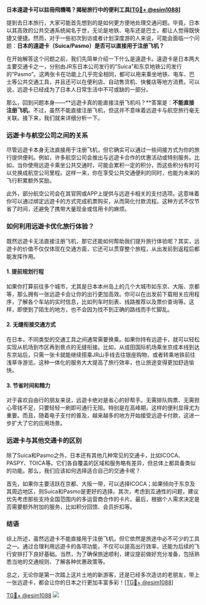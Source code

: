**日本遠遊卡可以註冊飛機嗎？揭秘旅行中的便利工具[[TG💪+ @esim1088](https://t.me/s/esim1088)]**

提到去日本旅行，大家可能首先想到的是如何更方便地处理交通问题。毕竟，日本以其高效的公共交通系统闻名于世，无论是地铁、电车还是巴士，都让人觉得既快捷又便捷。然而，对于一些初次到访或者计划深度游的人来说，可能会面临一个问题：**日本的遠遊卡（Suica/Pasmo）是否可以直接用于注册飞机？**

在开始解答这个问题之前，我们先简单介绍一下什么是遠遊卡。遠遊卡是日本两大主要交通卡之一，分别由JR东日本公司发行的“Suica”和东京地铁公司发行的“Pasmo”。这两张卡在功能上几乎完全相同，都可以用来乘坐地铁、电车、巴士等公共交通工具，并且还可以在便利店、自动售货机、快餐店等地方消费。可以说，远遊卡已经成为了日本人日常生活中不可或缺的一部分。

那么，回到问题本身——**远遊卡真的能直接注册飞机吗？**答案是：**不能直接注册飞机**。不过，虽然不能直接注册飞机，但这并不意味着远遊卡与航空旅行毫无关联。接下来，我们就来详细分析一下。

### 远遊卡与航空公司之间的关系

尽管远遊卡本身无法直接用于注册飞机，但它确实可以通过一些间接方式为你的旅行提供便利。例如，许多航空公司会推出与远遊卡合作的优惠活动或特别服务。比如，当你使用远遊卡乘坐公共交通时，可能会累积一定的积分，而这些积分有时可以兑换成航空公司里程。这样一来，你在享受公共交通便利的同时，也能为未来的飞行积累额外奖励。

此外，部分航空公司会在其官网或APP上提供与远遊卡相关的支付选项。这意味着你可以通过绑定远遊卡的方式完成机票购买，从而简化付款流程。这种方式不仅节省了时间，还避免了携带大量现金或信用卡的麻烦。

### 如何利用远遊卡优化旅行体验？

既然远遊卡无法直接注册飞机，那它还能如何帮助我们提升旅行体验呢？其实，远遊卡的价值不仅仅体现在交通方面，它还可以贯穿整个旅程，从出发前到返程后都能发挥作用。

#### 1. **提前规划行程**
如果你打算前往多个城市，尤其是日本本州岛上的几个大城市如东京、大阪、京都等，那么拥有一张远遊卡会让你的出行更加高效。你可以在出发前下载相关应用程序，了解各个车站的实时信息，比如列车时刻表、线路推荐以及票价查询等。这样，即使到了陌生的地方，也不会因为找不到正确的路线而手忙脚乱。

#### 2. **无缝衔接交通方式**
在日本，不同类型的交通工具之间通常需要换乘。如果你持有远遊卡，就可以轻松实现从机场到市区再到景点的无缝衔接。比如，从成田国际机场乘坐京成本线到达东京站后，只需一张卡就能继续搭乘JR山手线去往银座购物，或者转乘地铁前往浅草寺游览。这种一体化的服务大大提高了旅行效率，也让旅途变得更加舒适愉快。

#### 3. **节省时间和精力**
对于喜欢自由行的朋友来说，远遊卡绝对是省心的好帮手。无需排队购票、无需担心零钱不足，只要轻轻一刷即可通行无阻。特别是在高峰期，这样的便利显得尤为重要。而且，随着电子支付的普及，越来越多的地方开始接受远遊卡付款，这进一步扩大了它的应用场景。

### 远遊卡与其他交通卡的区别

除了Suica和Pasmo之外，日本还有其他几种常见的交通卡，比如ICOCA、PASPY、TOICA等。它们各自覆盖的区域和服务略有差异，但总体上都具备类似的功能。那么，我们应该如何选择适合自己的交通卡呢？

首先，如果你主要活跃在京都、大阪一带，可以选择ICOCA；如果倾向于东京及其周边地区，则Suica和Pasmo是更好的选择。其次，考虑到互通性的问题，建议优先考虑那些支持全国范围内的多运营商合作的卡片。最后，根据个人需求决定是否需要额外附加的服务，比如积分回馈、会员折扣等。

### 结语

综上所述，虽然远遊卡不能直接用于注册飞机，但它依然是旅途中必不可少的工具之一。通过合理利用远遊卡的各项功能，不仅可以提高出行效率，还能为后续的飞行安排打下良好基础。当然，为了确保旅途顺利，建议提前做好充分准备，包括熟悉当地的交通规则、了解各种优惠政策等。

总之，无论你是第一次踏上这片土地的新游客，还是已经多次造访的老朋友，带上一张远遊卡，都会让你的日本之行更加丰富多彩！[[TG💪+ @esim1088](https://t.me/s/esim1088)]

[TG💪+ @esim1088](https://t.me/s/esim1088) ![](https://i.postimg.cc/4NQfJmqS/Snipaste-2025-05-13-00-14-12.png)